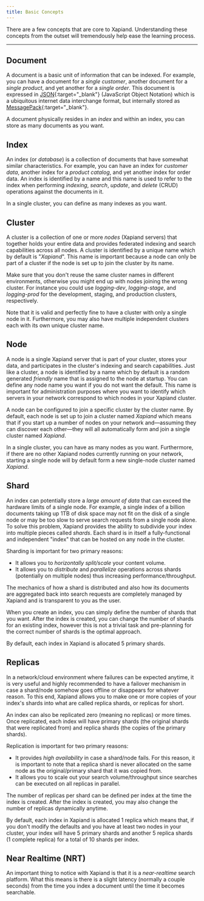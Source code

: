 ```yaml
---
title: Basic Concepts
---
```


There are a few concepts that are core to Xapiand. Understanding these
concepts from the outset will tremendously help ease the learning process.

---

## Document

A document is a basic unit of information that can be indexed. For example, you
can have a document for a _single customer_, another document for a
_single product_, and yet another for a _single order_. This document is
expressed in [JSON](https://www.json.org){:target="_blank"} (JavaScript Object
Notation) which is a ubiquitous internet data interchange format, but internally
stored as [MessagePack](https://msgpack.org){:target="_blank"}.

A document physically resides in an _index_ and within an index, you can store
as many documents as you want.


## Index

An index (or _database_) is a collection of documents that have somewhat similar
characteristics. For example, you can have an index for _customer data_, another
index for a _product catalog_, and yet another index for order data. An index is
identified by a name and this name is used to refer to the index when performing
_indexing_, _search_, _update_, and _delete_ (CRUD) operations against the
documents in it.

In a single cluster, you can define as many indexes as you want.


## Cluster

A cluster is a collection of one or more _nodes_ (Xapiand servers) that together
holds your entire data and provides federated indexing and search capabilities
across all nodes. A cluster is identified by a unique name which by default is
"_Xapiand_". This name is important because a node can only be part of a cluster
if the node is set up to join the cluster by its name.

Make sure that you don't reuse the same cluster names in different environments,
otherwise you might end up with nodes joining the wrong cluster. For instance
you could use _logging-dev_, _logging-stage_, and _logging-prod_ for the
development, staging, and production clusters, respectively.

Note that it is valid and perfectly fine to have a cluster with only a single
node in it. Furthermore, you may also have multiple independent clusters each
with its own unique cluster name.


## Node

A node is a single Xapiand server that is part of your cluster, stores your
data, and participates in the cluster's indexing and search capabilities. Just
like a cluster, a node is identified by a name which by default is a random
generated _friendly_ name that is assigned to the node at startup. You can
define any node name you want if you do not want the default. This name is
important for administration purposes where you want to identify which servers
in your network correspond to which nodes in your Xapiand cluster.

A node can be configured to join a specific cluster by the cluster name. By
default, each node is set up to join a cluster named _Xapiand_ which means that
if you start up a number of nodes on your network and—assuming they can discover
each other—they will all automatically form and join a single cluster named
_Xapiand_.

In a single cluster, you can have as many nodes as you want. Furthermore, if
there are no other Xapiand nodes currently running on your network, starting a
single node will by default form a new single-node cluster named _Xapiand_.


## Shard

An index can potentially store a _large amount of data_ that can exceed the
hardware limits of a single node. For example, a single index of a billion
documents taking up 1TB of disk space may not fit on the disk of a single node
or may be too slow to serve search requests from a single node alone. To solve
this problem, Xapiand provides the ability to subdivide your index into multiple
pieces called _shards_. Each shard is in itself a fully-functional and
independent "index" that can be hosted on any node in the cluster.

Sharding is important for two primary reasons:

- It allows you to _horizontally split/scale_ your content volume.
- It allows you to _distribute_ and _parallelize_ operations across
  shards (potentially on multiple nodes) thus increasing performance/throughput.

The mechanics of how a shard is distributed and also how its documents are
aggregated back into search requests are completely managed by Xapiand and is
transparent to you as the user.

When you create an index, you can simply define the number of shards that you
want. After the index is created, you can change the number of shards for an
existing index, however this is not a trivial task and pre-planning for the
correct number of shards is the optimal approach.

By default, each index in Xapiand is allocated 5 primary shards.


## Replicas

In a network/cloud environment where failures can be expected anytime, it is
very useful and highly recommended to have a failover mechanism in case a
shard/node somehow goes offline or disappears for whatever reason. To this end,
Xapiand allows you to make one or more copies of your index's shards into what
are called replica shards, or replicas for short.

An index can also be replicated zero (meaning no replicas) or more times. Once
replicated, each index will have primary shards (the original shards that were
replicated from) and replica shards (the copies of the primary shards).

Replication is important for two primary reasons:

- It provides _high availability_ in case a shard/node fails. For this reason,
  it is important to note that a replica shard is never allocated on the same
  node as the original/primary shard that it was copied from.
- It allows you to scale out your search volume/throughput since searches can
  be executed on all replicas in parallel.

The number of replicas per shard can be defined per index at the time the index
is created. After the index is created, you may also change the number of
replicas dynamically anytime.

By default, each index in Xapiand is allocated 1 replica which means that, if
you don't modify the defaults and you have at least two nodes in your cluster,
your index will have 5 primary shards and another 5 replica shards (1 complete
replica) for a total of 10 shards per index.


## Near Realtime (NRT)

An important thing to notice with Xapiand is that it is a _near-realtime_ search
platform. What this means is there is a slight latency (normally a couple seconds)
from the time you index a document until the time it becomes searchable.
